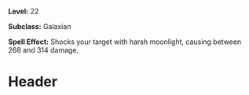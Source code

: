 <!-- TITLE: Spell: Moonshock -->
<!-- SUBTITLE:  -->

**Level:** 22

**Subclass:** Galaxian

**Spell Effect:** Shocks your target with harsh moonlight, causing between 268 and 314 damage.

# Header